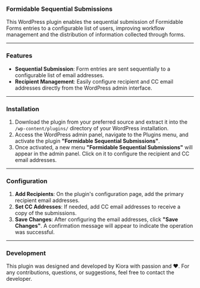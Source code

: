 ### Formidable Sequential Submissions

This WordPress plugin enables the sequential submission of Formidable Forms entries to a configurable list of users, improving workflow management and the distribution of information collected through forms.

---

### Features

- **Sequential Submission**: Form entries are sent sequentially to a configurable list of email addresses.
- **Recipient Management**: Easily configure recipient and CC email addresses directly from the WordPress admin interface.

---

### Installation

1. Download the plugin from your preferred source and extract it into the `/wp-content/plugins/` directory of your WordPress installation.
2. Access the WordPress admin panel, navigate to the Plugins menu, and activate the plugin **"Formidable Sequential Submissions"**.
3. Once activated, a new menu **"Formidable Sequential Submissions"** will appear in the admin panel. Click on it to configure the recipient and CC email addresses.

---

### Configuration

1. **Add Recipients**: On the plugin's configuration page, add the primary recipient email addresses.
2. **Set CC Addresses**: If needed, add CC email addresses to receive a copy of the submissions.
3. **Save Changes**: After configuring the email addresses, click **"Save Changes"**. A confirmation message will appear to indicate the operation was successful.

---

### Development

This plugin was designed and developed by Kiora with passion and ❤️. For any contributions, questions, or suggestions, feel free to contact the developer.
